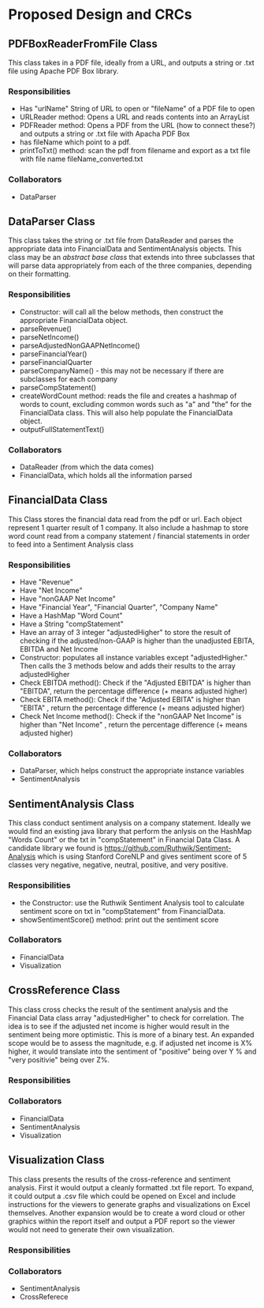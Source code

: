 # Proposed Design and CRCs

## PDFBoxReaderFromFile Class
This class takes in a PDF file, ideally from a URL, and outputs a string or .txt file using Apache PDF Box library.

### Responsibilities
- Has "urlName" String of URL to open or "fileName" of a PDF file to open
- URLReader method: Opens a URL and reads contents into an ArrayList
- PDFReader method: Opens a PDF from the URL (how to connect these?) and outputs a string or .txt file with Apacha PDF Box
- has fileName which point to a pdf.
- printToTxt() method: scan the pdf from filename and export as a txt file with file name fileName_converted.txt

### Collaborators
- DataParser 

## DataParser Class
This class takes the string or .txt file from DataReader and parses the appropriate data into FinancialData and SentimentAnalysis objects. This class may be an *abstract base class* that extends into three subclasses that will parse data appropriately from each of the three companies, depending on their formatting.

### Responsibilities
- Constructor: will call all the below methods, then construct the appropriate FinancialData object. 
- parseRevenue()
- parseNetIncome()
- parseAdjustedNonGAAPNetIncome()
- parseFinancialYear()
- parseFinancialQuarter
- parseCompanyName() - this may not be necessary if there are subclasses for each company
- parseCompStatement()
- createWordCount method: reads the file and creates a hashmap of words to count, excluding common words such as "a" and "the" for the FinancialData class. This will also help populate the FinancialData object.
- outputFullStatementText() 

### Collaborators
- DataReader (from which the data comes)
- FinancialData, which holds all the information parsed

## FinancialData Class
This Class stores the financial data read from the pdf or url. Each object represent 1 quarter result of 1 company. It also include a hashmap to store word count read from a company statement / financial statements in order to feed into a Sentiment Analysis class

### Responsibilities
- Have "Revenue"
- Have "Net Income"
- Have "nonGAAP Net Income"
- Have "Financial Year", "Financial Quarter", "Company Name"
- Have a HashMap "Word Count"
- Have a String "compStatement"
- Have an array of 3 integer "adjustedHigher" to store the result of checking if the adjusted/non-GAAP is higher than the unadjusted EBITA, EBITDA and Net Income
- Constructor: populates all instance variables except "adjustedHigher." Then calls the 3 methods below and adds their results to the array adjustedHigher
- Check EBITDA method(): Check if the "Adjusted EBITDA" is higher than "EBITDA", return the percentage difference (+ means adjusted higher)
- Check EBITA method(): Check if the "Adjusted EBITA" is higher than "EBITA" , return the percentage difference (+ means adjusted higher)
- Check Net Income method(): Check if the "nonGAAP Net Income" is higher than "Net Income" , return the percentage difference (+ means adjusted higher)


### Collaborators
- DataParser, which helps construct the appropriate instance variables
- SentimentAnalysis

## SentimentAnalysis Class
This class conduct sentiment analysis on a company statement. Ideally we would find an existing java library that perform the anlysis on the HashMap "Words Count" or the txt in "compStatement" in Financial Data Class. A candidate library we found is https://github.com/Ruthwik/Sentiment-Analysis which is using Stanford CoreNLP and gives sentiment score of 5 classes very negative, negative, neutral, positive, and very positive.

### Responsibilities
- the Constructor: use the Ruthwik Sentiment Analysis tool to calculate sentiment score on txt in "compStatement" from FinancialData. 
- showSentimentScore() method: print out the sentiment score

### Collaborators
- FinancialData
- Visualization 

## CrossReference Class
This class cross checks the result of the sentiment analysis and the Financial Data class array "adjustedHigher" to check for correlation. The idea is to see if the adjusted net income is higher would result in the sentiment being more optimistic. This is more of a binary test. An expanded scope would be to assess the magnitude, e.g. if adjusted net income is X% higher, it would translate into the sentiment of "positive" being over Y % and "very positivie" being over Z%.

### Responsibilities

### Collaborators
- FinancialData
- SentimentAnalysis
- Visualization

## Visualization Class
This class presents the results of the cross-reference and sentiment analysis. First it would output a cleanly formatted .txt file report. To expand, it could output a .csv file which could be opened on Excel and include instructions for the viewers to generate graphs and visualizations on Excel themselves. Another expansion would be to create a word cloud or other graphics within the report itself and output a PDF report so the viewer would not need to generate their own visualization. 

### Responsibilities

### Collaborators
- SentimentAnalysis
- CrossReferece
